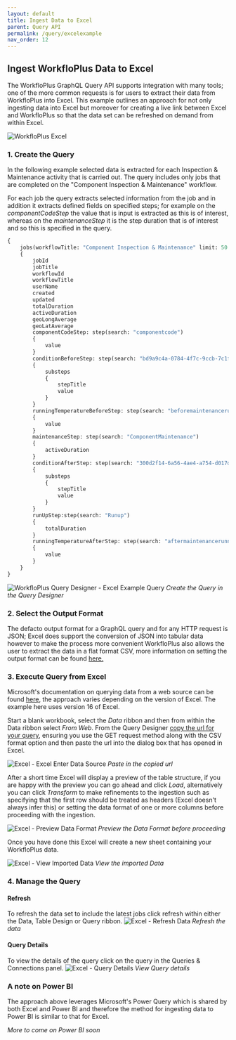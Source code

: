 ```yaml
---
layout: default
title: Ingest Data to Excel
parent: Query API
permalink: /query/excelexample
nav_order: 12
---
```


## Ingest WorkfloPlus Data to Excel
The WorkfloPlus GraphQL Query API supports integration with many tools; one of the more common requests is for users to extract their data from WorkfloPlus into Excel. This example outlines an approach for not only ingesting data into Excel but moreover for creating a live link between Excel and WorkfloPlus so that the data set can be refreshed on demand from within Excel.
  
![WorkfloPlus Excel](assets/workfloplus-excel.png)
### 1. Create the Query
In the following example selected data is extracted for each Inspection & Maintenance activity that is carried out. The query includes only jobs that are completed on the "Component Inspection & Maintenance" workflow. 

For each job the query extracts selected information from the job and in addition it extracts defined fields on specified steps; for example on the _componentCodeStep_ the value that is input is extracted as this is of interest, whereas on the _maintenanceStep_ it is the step duration that is of interest and so this is specified in the query.

```graphql
{
    jobs(workflowTitle: "Component Inspection & Maintenance" limit: 50 order: "desc")
    {
        jobId
        jobTitle
        workflowId
        workflowTitle
        userName
        created
        updated
        totalDuration
        activeDuration
        geoLongAverage
        geoLatAverage
        componentCodeStep: step(search: "componentcode")
        {
            value
        }
        conditionBeforeStep: step(search: "bd9a9c4a-0784-4f7c-9ccb-7c1f8739a3d9")
        {
            substeps
            {
                stepTitle
                value
            }
        }
        runningTemperatureBeforeStep: step(search: "beforemaintenancerunningtemperature")
        {
            value
        }
        maintenanceStep: step(search: "ComponentMaintenance")
        {
            activeDuration
        }
        conditionAfterStep: step(search: "300d2f14-6a56-4ae4-a754-d017d8369376")
        {
            substeps
            {
                stepTitle
                value
            }
        }
        runUpStep:step(search: "Runup")
        {
            totalDuration
        }
        runningTemperatureAfterStep: step(search: "aftermaintenancerunningtemperature")
        {
            value
        }
    }
}
```

![WorkfloPlus Query Designer - Excel Example Query](assets/excel-example-query.png)
*Create the Query in the Query Designer*


### 2. Select the Output Format
The defacto output format for a GraphQL query and for any HTTP request is JSON; Excel does support the conversion of JSON into tabular data however to make the process more convenient WorkfloPlus also allows the user to extract the data in a flat format CSV, more information on setting the output format can be found [here.](query-designer#csv-queries)

### 3. Execute Query from Excel
Microsoft's documentation on querying data from a web source can be found [here](https://support.office.com/article/import-data-from-external-data-sources-power-query-be4330b3-5356-486c-a168-b68e9e616f5a), the approach varies depending on the version of Excel. The example here uses version 16 of Excel.

Start a blank workbook, select the _Data_ ribbon and then from within the Data ribbon select _From Web_. From the Query Designer [copy the url for your query](query-designer#exporting-queries), ensuring you use the GET request method along with the CSV format option and then paste the url into the dialog box that has opened in Excel.

![Excel - Excel Enter Data Source](assets/excel-enter-data-url.png)
*Paste in the copied url*

After a short time Excel will display a preview of the table structure, if you are happy with the preview you can go ahead and click _Load_, alternatively you can click _Transform_ to make refinements to the ingestion such as specifying that the first row should be treated as headers (Excel doesn't always infer this) or setting the data format of one or more columns before proceeding with the ingestion.

![Excel - Preview Data Format](assets/excel-data-format.png)
*Preview the Data Format before proceeding*

Once you have done this Excel will create a new sheet containing your WorkfloPlus data.

![Excel - View Imported Data](assets/excel-imported-data.png)
*View the imported Data*

### 4. Manage the Query
#### Refresh
To refresh the data set to include the latest jobs click refresh within either the Data, Table Design or Query ribbon.
![Excel - Refresh Data](assets/excel-refresh-data.png)
*Refresh the data*

#### Query Details
To view the details of the query click on the query in the Queries & Connections panel.
![Excel - Query Details](assets/excel-query-details.png)
*View Query details*

### A note on Power BI
The approach above leverages Microsoft's Power Query which is shared by both Excel and Power BI and therefore the method for ingesting data to Power BI is similar to that for Excel.

_More to come on Power BI soon_
